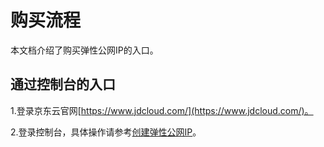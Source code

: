 # 购买流程

本文档介绍了购买弹性公网IP的入口。

## 通过控制台的入口

1.登录京东云官网[https://www.jdcloud.com/](https://www.jdcloud.com/)。

2.登录控制台，具体操作请参考[创建弹性公网IP](https://github.com/jdcloudcom/cn/blob/master/documentation/Networking/Elastic-IP/Operation-Guide/Create-Elastic-IP.md)。
